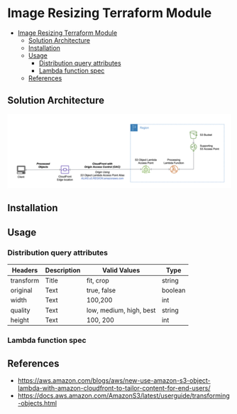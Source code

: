 # Image Resizing Terraform Module

- [Image Resizing Terraform Module](#image-resizing-terraform-module)
  - [Solution Architecture](#solution-architecture)
  - [Installation](#installation)
  - [Usage](#usage)
    - [Distribution query attributes](#distribution-query-attributes)
    - [Lambda function spec](#lambda-function-spec)
  - [References](#references)


## Solution Architecture
![alt text](./docs/overview.png)

## Installation


## Usage

### Distribution query attributes
| Headers   | Description | Valid Values            | Type    |
| --------- | ----------- | ----------------------- | ------- |
| transform | Title       | fit, crop               | string  |
| original  | Text        | true, false             | boolean |
| width     | Text        | 100,200                 | int     |
| quality   | Text        | low, medium, high, best | string  |
| height    | Text        | 100, 200                | int     |


### Lambda function spec

## References
- https://aws.amazon.com/blogs/aws/new-use-amazon-s3-object-lambda-with-amazon-cloudfront-to-tailor-content-for-end-users/
- https://docs.aws.amazon.com/AmazonS3/latest/userguide/transforming-objects.html
